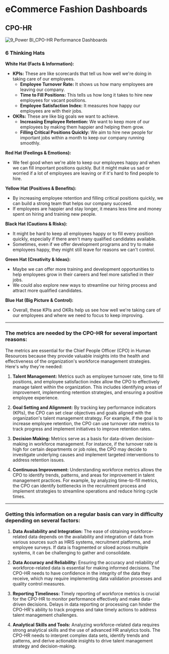 # eCommerce Fashion Dashboards

## CPO-HR
![9_Power BI_CPO-HR Performance Dashboards](https://github.com/Dillipmeher/E-commerce_Fashion_Project-PowerBI/assets/143451788/3f30ee5b-1135-42f8-8b4b-fac27ccfe2b3)



### 6 Thinking Hats

**White Hat (Facts & Information):**
- **KPIs:** These are like scorecards that tell us how well we're doing in taking care of our employees.
  - **Employee Turnover Rate:** It shows us how many employees are leaving our company.
  - **Time to Fill Positions:** This tells us how long it takes to hire new employees for vacant positions.
  - **Employee Satisfaction Index:** It measures how happy our employees are with their jobs.
- **OKRs:** These are like big goals we want to achieve.
  - **Increasing Employee Retention:** We want to keep more of our employees by making them happier and helping them grow.
  - **Filling Critical Positions Quickly:** We aim to hire new people for important jobs within a month to keep our company running smoothly.

**Red Hat (Feelings & Emotions):**
- We feel good when we're able to keep our employees happy and when we can fill important positions quickly. But it might make us sad or worried if a lot of employees are leaving or if it's hard to find people to hire.

**Yellow Hat (Positives & Benefits):**
- By increasing employee retention and filling critical positions quickly, we can build a strong team that helps our company succeed.
- If employees are happier and stay longer, it means less time and money spent on hiring and training new people.

**Black Hat (Cautions & Risks):**
- It might be hard to keep all employees happy or to fill every position quickly, especially if there aren't many qualified candidates available.
- Sometimes, even if we offer development programs and try to make employees happy, they might still leave for reasons we can't control.

**Green Hat (Creativity & Ideas):**
- Maybe we can offer more training and development opportunities to help employees grow in their careers and feel more satisfied in their jobs.
- We could also explore new ways to streamline our hiring process and attract more qualified candidates.

**Blue Hat (Big Picture & Control):**
- Overall, these KPIs and OKRs help us see how well we're taking care of our employees and where we need to focus to keep improving.

---

### The metrics are needed by the CPO-HR for several important reasons:

The metrics are essential for the Chief People Officer (CPO) in Human Resources because they provide valuable insights into the health and effectiveness of the organization's workforce management strategies. Here's why they're needed:

1. **Talent Management:** Metrics such as employee turnover rate, time to fill positions, and employee satisfaction index allow the CPO to effectively manage talent within the organization. This includes identifying areas of improvement, implementing retention strategies, and ensuring a positive employee experience.

2. **Goal Setting and Alignment:** By tracking key performance indicators (KPIs), the CPO can set clear objectives and goals aligned with the organization's talent management strategy. For example, if the goal is to increase employee retention, the CPO can use turnover rate metrics to track progress and implement initiatives to improve retention rates.

3. **Decision Making:** Metrics serve as a basis for data-driven decision-making in workforce management. For instance, if the turnover rate is high for certain departments or job roles, the CPO may decide to investigate underlying causes and implement targeted interventions to address retention issues.

4. **Continuous Improvement:** Understanding workforce metrics allows the CPO to identify trends, patterns, and areas for improvement in talent management practices. For example, by analyzing time-to-fill metrics, the CPO can identify bottlenecks in the recruitment process and implement strategies to streamline operations and reduce hiring cycle times.

---


### Getting this information on a regular basis can vary in difficulty depending on several factors:


1. **Data Availability and Integration:** The ease of obtaining workforce-related data depends on the availability and integration of data from various sources such as HRIS systems, recruitment platforms, and employee surveys. If data is fragmented or siloed across multiple systems, it can be challenging to gather and consolidate.

2. **Data Accuracy and Reliability:** Ensuring the accuracy and reliability of workforce-related data is essential for making informed decisions. The CPO-HR needs to have confidence in the integrity of the data they receive, which may require implementing data validation processes and quality control measures.

3. **Reporting Timeliness:** Timely reporting of workforce metrics is crucial for the CPO-HR to monitor performance effectively and make data-driven decisions. Delays in data reporting or processing can hinder the CPO-HR's ability to track progress and take timely actions to address talent management challenges.

4. **Analytical Skills and Tools:** Analyzing workforce-related data requires strong analytical skills and the use of advanced HR analytics tools. The CPO-HR needs to interpret complex data sets, identify trends and patterns, and derive actionable insights to drive talent management strategy and decision-making.

 








